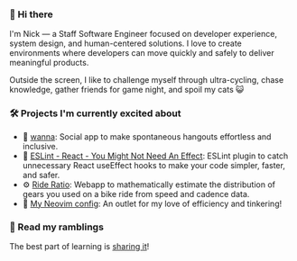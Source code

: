 ### 👋 Hi there

I'm Nick — a Staff Software Engineer focused on developer experience, system design, and human-centered solutions. I love to create environments where developers can move quickly and safely to deliver meaningful products.

Outside the screen, I like to challenge myself through ultra-cycling, chase knowledge, gather friends for game night, and spoil my cats 😺

### 🛠️ Projects I'm currently excited about

- 💬 [wanna](https://wanna.social): Social app to make spontaneous hangouts effortless and inclusive.
- 🔎 [ESLint - React - You Might Not Need An Effect](https://github.com/NickvanDyke/eslint-plugin-react-you-might-not-need-an-effect): ESLint plugin to catch unnecessary React useEffect hooks to make your code simpler, faster, and safer.
- ⚙️ [Ride Ratio](https://rideratio.cc/): Webapp to mathematically estimate the distribution of gears you used on a bike ride from speed and cadence data.
- 🔧 [My Neovim config](https://github.com/NickvanDyke/kickstart.nvim): An outlet for my love of efficiency and tinkering!

### 📖 Read my ramblings

The best part of learning is [sharing it](https://dev.to/nick_van_dyke)!
